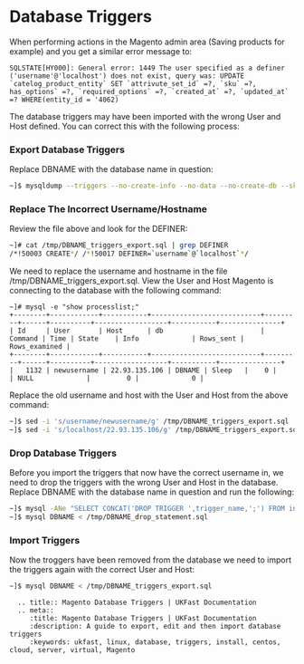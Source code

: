 # Database Triggers

When performing actions in the Magento admin area (Saving products for example) and you get a similar error message to:

```console
SQLSTATE[HY000]: General error: 1449 The user specified as a definer ('username'@'localhost') does not exist, query was: UPDATE `catelog_product_entity` SET `attrivute_set_id` =?, `sku` =?, has_options` =?, `required_options` =?, `created_at` =?, `updated_at` =? WHERE(entity_id = '4062)
```

The database triggers may have been imported with the wrong User and Host defined. You can correct this with the following process:

### Export Database Triggers

Replace DBNAME with the database name in question:
```bash
~]$ mysqldump --triggers --no-create-info --no-data --no-create-db --skip-opt DBNAME > /tmp/DBNAME_triggers_export.sql
```

### Replace The Incorrect Username/Hostname

Review the file above and look for the DEFINER:

```bash 
~]# cat /tmp/DBNAME_triggers_export.sql | grep DEFINER
/*!50003 CREATE*/ /*!50017 DEFINER=`username`@`localhost`*/
```
We need to replace the username and hostname in the file /tmp/DBNAME_triggers_export.sql. View the User and Host Magento is connecting to the database with the following command:

```console
~]# mysql -e "show processlist;"
+--------+------------+-----------+---------------------------+---------+------+----------+------------------+-----------+---------------+
| Id     | User       | Host      | db                        | Command | Time | State    | Info             | Rows_sent | Rows_examined |
+--------+------------+-----------+---------------------------+---------+------+----------+------------------+-----------+---------------+
|   1132 | newusername | 22.93.135.106 | DBNAME | Sleep   |    0 |          | NULL             |         0 |             0 |
```

Replace the old username and host with the User and Host from the above command:

```bash
~]$ sed -i 's/username/newusername/g' /tmp/DBNAME_triggers_export.sql
~]$ sed -i 's/localhost/22.93.135.106/g' /tmp/DBNAME_triggers_export.sql
```

### Drop Database Triggers

Before you import the triggers that now have the correct username in, we need to drop the triggers with the wrong User and Host in the database. Replace DBNAME with the database name in question and run the following:

```bash
~]$ mysql -ANe "SELECT CONCAT('DROP TRIGGER ',trigger_name,';') FROM information_schema.triggers WHERE trigger_schema = 'DBNAME';" | sed s'/\|//g' > /tmp/DBNAME_drop_statement.sql
~]$ mysql DBNAME < /tmp/DBNAME_drop_statement.sql
```

### Import Triggers

Now the troggers have been removed from the database we need to import the triggers again with the correct User and Host:

```bash
~]$ mysql DBNAME < /tmp/DBNAME_triggers_export.sql
```

```eval_rst
  .. title:: Magento Database Triggers | UKFast Documentation
  .. meta::
     :title: Magento Database Triggers | UKFast Documentation
     :description: A guide to export, edit and then import database triggers
     :keywords: ukfast, linux, database, triggers, install, centos, cloud, server, virtual, Magento

